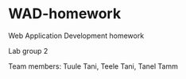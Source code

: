 # WAD-homework
Web Application Development homework

Lab group 2

Team members: Tuule Tani, Teele Tani, Tanel Tamm
